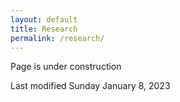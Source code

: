 ```yaml
---
layout: default
title: Research
permalink: /research/
---
```


<div class = 'research'>
Page is under construction 

Last modified Sunday January 8, 2023
</div>
